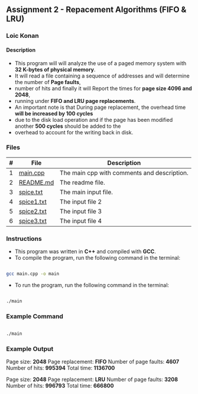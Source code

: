 ## Assignment 2 - Repacement Algorithms (FIFO & LRU)

### Loic Konan

#### Description

- This program will will analyze the use of a paged memory system with **32 K-bytes of physical memory**.
- It will read a file containing a sequence of addresses and will determine the number of **Page faults**,
- number of hits and finally it will Report the times for **page size 4096 and 2048**,
- running under **FIFO and LRU page replacements**.
- An important note is that During page replacement, the overhead time **will be increased by 100 cycles**
- due to the disk load operation and if the page has been modified another **500 cycles** should be added to the
- overhead to account for the writing back in disk.

### Files

|   #   | File                         | Description                                |
| :---: | ---------------------------- | ------------------------------------------ |
|   1   | [main.cpp](main.cpp)         | The main cpp with comments and description.|
|   2   | [README.md](README.md)       | The readme file.                           |
|   3   | [spice.txt](spice.txt)       | The main input file.                       |
|   4   | [spice1.txt](spice1.txt)     | The input file 2                           |
|   5   | [spice2.txt](spice2.txt)     | The input file 3                           |
|   6   | [spice3.txt](spice3.txt)     | The input file 4                           |

### Instructions

- This program was written in **C++** and compiled with **GCC**.
- To compile the program, run the following command in the terminal:

```bash

gcc main.cpp -o main

```

- To run the program, run the following command in the terminal:

```bash

./main

```

### Example Command

```bash

./main

```

### Example Output

Page size: **2048**
Page replacement: **FIFO**
Number of page faults:  **4607**
Number of hits:  **995394**
Total time:  **1136700**

Page size: **2048**
Page replacement: **LRU**
Number of page faults:  **3208**
Number of hits:  **996793**
Total time:  **666800**

